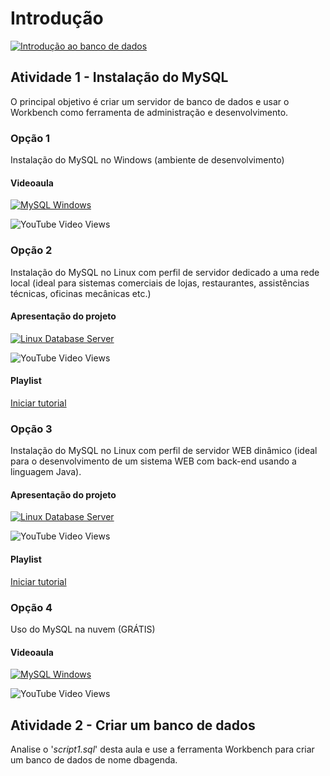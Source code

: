 # Introdução
[![Introdução ao banco de dados](https://github.com/professorjosedeassis/mysql/blob/master/imagens/intro_banco.png)](https://professorjosedeassis.github.io/mysql/ "Assistir apresentação")
## Atividade 1 - Instalação do MySQL
O principal objetivo é criar um servidor de banco de dados e usar o Workbench como ferramenta de administração e desenvolvimento.
### Opção 1
Instalação do MySQL no Windows (ambiente de desenvolvimento)
#### Videoaula
[![MySQL Windows](http://img.youtube.com/vi/iYN9a3i2qkQ/0.jpg)](http://www.youtube.com/watch?v=iYN9a3i2qkQ "Assistir no YouTube")

![YouTube Video Views](https://img.shields.io/youtube/views/iYN9a3i2qkQ?style=social)
### Opção 2
Instalação do MySQL no Linux com perfil de servidor dedicado a uma rede local (ideal para sistemas comerciais de lojas, restaurantes, assistências técnicas, oficinas mecânicas etc.)
#### Apresentação do projeto
[![Linux Database Server](http://img.youtube.com/vi/E6Hf5rQajtw/0.jpg)](http://www.youtube.com/watch?v=E6Hf5rQajtw "Assistir no YouTube")

![YouTube Video Views](https://img.shields.io/youtube/views/E6Hf5rQajtw?style=social)
#### Playlist
[Iniciar tutorial](https://www.youtube.com/playlist?list=PLbEOwbQR9lqxu5aX9GCCYIPPaA9WtVHZS)
### Opção 3
Instalação do MySQL no Linux com perfil de servidor WEB dinâmico (ideal para o desenvolvimento de um sistema WEB com back-end usando a linguagem Java).
#### Apresentação do projeto
[![Linux Database Server](http://img.youtube.com/vi/nuRy0omG06o/0.jpg)](http://www.youtube.com/watch?v=nuRy0omG06o "Assistir no YouTube")

![YouTube Video Views](https://img.shields.io/youtube/views/nuRy0omG06o?style=social)
#### Playlist
[Iniciar tutorial](https://www.youtube.com/playlist?list=PLbEOwbQR9lqyGUhHQHEBXxeBbE1jq8r_c)
### Opção 4
Uso do MySQL na nuvem (GRÁTIS)
#### Videoaula
[![MySQL Windows](http://img.youtube.com/vi/yIIcnB-Sglc/0.jpg)](http://www.youtube.com/watch?v=yIIcnB-Sglc "Assistir no YouTube")

![YouTube Video Views](https://img.shields.io/youtube/views/yIIcnB-Sglc?style=social)
## Atividade 2 - Criar um banco de dados
Analise o '_script1.sql_' desta aula e use a ferramenta Workbench para criar um banco de dados de nome dbagenda.
